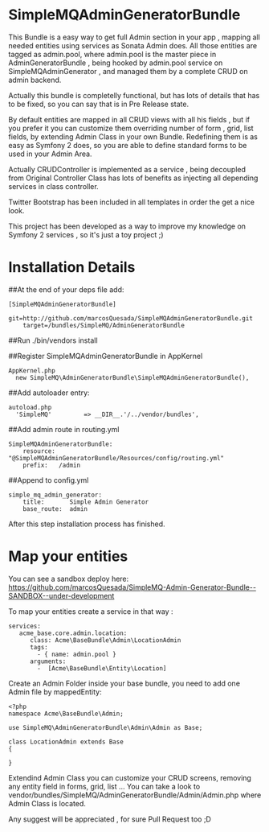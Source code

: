 SimpleMQAdminGeneratorBundle 
============================

This Bundle is a easy way to get full Admin section in your app , mapping all needed entities using services 
as Sonata Admin does. All those entities are tagged as admin.pool, where admin.pool is the master piece in 
AdminGeneratorBundle , being hooked by admin.pool service on SimpleMQAdminGenerator , and managed them by a 
complete CRUD on admin backend.

Actually this bundle is completelly functional, but has lots of details that has to be fixed, so you can say that
is in Pre Release state.

By default entities are mapped in all CRUD views with all his fields , but if you prefer it you can customize them
overriding number of form , grid, list fields, by extending Admin Class in your own Bundle.
Redefining them is as easy as Symfony 2 does, so you are able to define standard forms to be used in your Admin Area. 

Actually CRUDController is implemented as a service , being decoupled from Original Controller Class has 
lots of benefits as injecting all depending services in class controller.

Twitter Bootstrap has been included in all templates in order the get a nice look.

This project has been developed as a way to improve my knowledge on Symfony 2 services , so it's just a toy project ;)

Installation Details
====================

##At the end of your deps file add:
```
[SimpleMQAdminGeneratorBundle]
    git=http://github.com/marcosQuesada/SimpleMQAdminGeneratorBundle.git
    target=/bundles/SimpleMQ/AdminGeneratorBundle
```
##Run ./bin/vendors install 

##Register SimpleMQAdminGeneratorBundle in AppKernel
``` 
AppKernel.php
  new SimpleMQ\AdminGeneratorBundle\SimpleMQAdminGeneratorBundle(),
```

##Add autoloader entry:
``` 
autoload.php
  'SimpleMQ'         => __DIR__.'/../vendor/bundles',   
```

##Add admin route in routing.yml
```
SimpleMQAdminGeneratorBundle:
    resource: "@SimpleMQAdminGeneratorBundle/Resources/config/routing.yml"
    prefix:   /admin
```
##Append to config.yml
```
simple_mq_admin_generator:
    title:       Simple Admin Generator
    base_route:  admin   
```

After this step installation process has finished. 

Map your entities
=================

You can see a sandbox deploy here: 
  https://github.com/marcosQuesada/SimpleMQ-Admin-Generator-Bundle--SANDBOX--under-development

 To map your entities create a service in that way :
```
services:
   acme_base.core.admin.location:
      class: Acme\BaseBundle\Admin\LocationAdmin
      tags:
        - { name: admin.pool }
      arguments:         
        -  [Acme\BaseBundle\Entity\Location]
```

Create an Admin Folder inside your base bundle, you need to add one Admin file by mappedEntity:
```
<?php
namespace Acme\BaseBundle\Admin;

use SimpleMQ\AdminGeneratorBundle\Admin\Admin as Base;

class LocationAdmin extends Base
{

}
```
Extendind Admin Class you can customize your CRUD screens, removing any entity field in forms, grid, list ...
You can take a look to vendor/bundles/SimpleMQ/AdminGeneratorBundle/Admin/Admin.php where Admin Class is located.

Any suggest will be appreciated , for sure Pull Request too ;D
